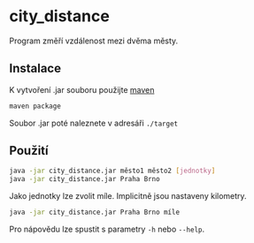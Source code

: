 # city_distance
Program změří vzdálenost mezi dvěma městy.

## Instalace
K vytvoření .jar souboru použijte [maven](https://maven.apache.org/)
```bash
maven package
```
Soubor .jar poté naleznete v adresáři `./target`
## Použití

```bash
java -jar city_distance.jar město1 město2 [jednotky]
java -jar city_distance.jar Praha Brno
```

Jako jednotky lze zvolit míle. Implicitně jsou nastaveny kilometry.
```bash
java -jar city_distance.jar Praha Brno míle
```

Pro nápovědu lze spustit s parametry `-h` nebo `--help`.
